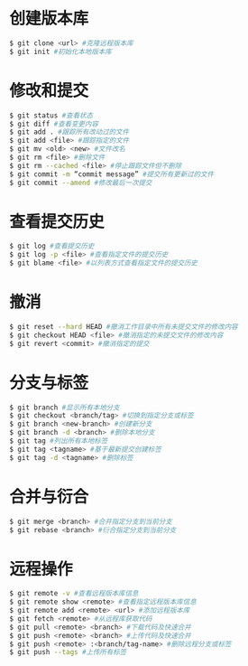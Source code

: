 创建版本库
=========
```bash
$ git clone <url> #克隆远程版本库
$ git init #初始化本地版本库
```

修改和提交
=========
```bash
$ git status #查看状态
$ git diff #查看变更内容
$ git add . #跟踪所有改动过的文件
$ git add <file> #跟踪指定的文件
$ git mv <old> <new> #文件改名
$ git rm <file> #删除文件
$ git rm --cached <file> #停止跟踪文件但不删除
$ git commit -m “commit message” #提交所有更新过的文件
$ git commit --amend #修改最后一次提交
```

查看提交历史
===========
```bash
$ git log #查看提交历史
$ git log -p <file> #查看指定文件的提交历史
$ git blame <file> #以列表方式查看指定文件的提交历史
```

撤消
===
```bash
$ git reset --hard HEAD #撤消工作目录中所有未提交文件的修改内容
$ git checkout HEAD <file> #撤消指定的未提交文件的修改内容
$ git revert <commit> #撤消指定的提交
```

分支与标签
=========
```bash
$ git branch #显示所有本地分支
$ git checkout <branch/tag> #切换到指定分支或标签
$ git branch <new-branch> #创建新分支
$ git branch -d <branch> #删除本地分支
$ git tag #列出所有本地标签
$ git tag <tagname> #基于最新提交创建标签
$ git tag -d <tagname> #删除标签
```

合并与衍合
=========
```bash
$ git merge <branch> #合并指定分支到当前分支
$ git rebase <branch> #衍合指定分支到当前分支
```

远程操作
=======
```bash
$ git remote -v #查看远程版本库信息
$ git remote show <remote> #查看指定远程版本库信息
$ git remote add <remote> <url> #添加远程版本库
$ git fetch <remote> #从远程库获取代码
$ git pull <remote> <branch> #下载代码及快速合并
$ git push <remote> <branch> #上传代码及快速合并
$ git push <remote> :<branch/tag-name> #删除远程分支或标签
$ git push --tags #上传所有标签
```

